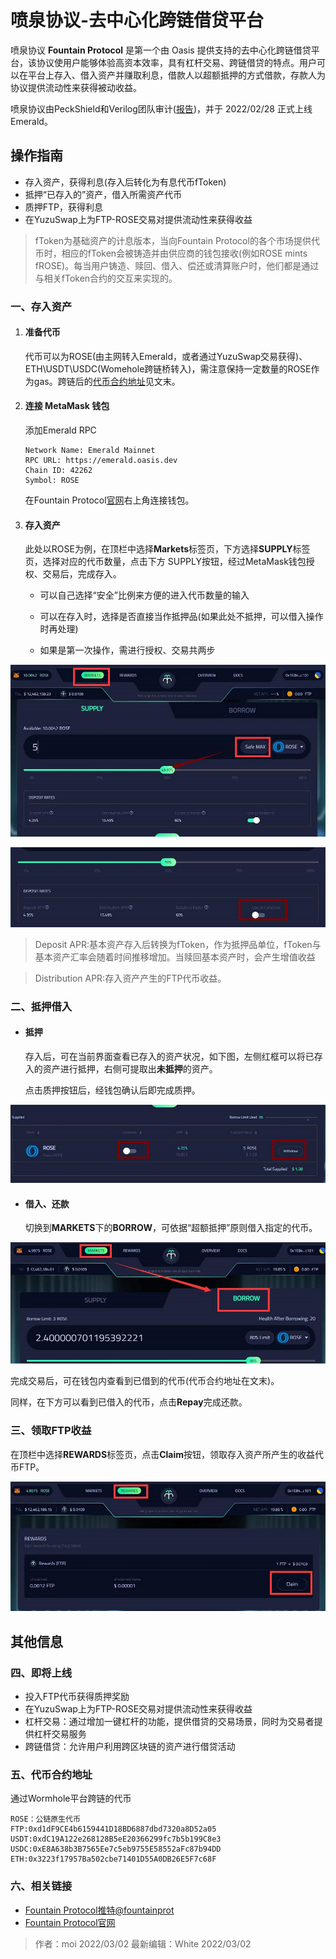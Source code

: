 # 喷泉协议-去中心化跨链借贷平台

喷泉协议 **Fountain Protocol** 是第一个由 Oasis 提供支持的去中心化跨链借贷平台，该协议使用户能够体验高资本效率，具有杠杆交易、跨链借贷的特点。用户可以在平台上存入、借入资产并赚取利息，借款人以超额抵押的方式借款，存款人为协议提供流动性来获得被动收益。

喷泉协议由PeckShield和Verilog团队审计([报告](https://github.com/dev-fountain/fountain-protocol-audit))，并于 2022/02/28 正式上线 Emerald。

## 操作指南

- 存入资产，获得利息(存入后转化为有息代币fToken)
- 抵押“已存入的”资产，借入所需资产代币
- 质押FTP，获得利息
- 在YuzuSwap上为FTP-ROSE交易对提供流动性来获得收益
> fToken为基础资产的计息版本，当向Fountain Protocol的各个市场提供代币时，相应的fToken会被铸造并由供应商的钱包接收(例如ROSE mints fROSE)。每当用户铸造、赎回、借入、偿还或清算账户时，他们都是通过与相关fToken合约的交互来实现的。

### 一、存入资产

1. #### 准备代币

   代币可以为ROSE(由主网转入Emerald，或者通过YuzuSwap交易获得)、ETH\USDT\USDC(Womehole跨链桥转入)，需注意保持一定数量的ROSE作为gas。跨链后的[代币合约地址](#wu-dai-bi-he-yue-di-zhi)见文末。

2. #### 连接 MetaMask 钱包

   添加Emerald RPC

   ```
   Network Name: Emerald Mainnet
   RPC URL: https://emerald.oasis.dev
   Chain ID: 42262
   Symbol: ROSE
   ```

   在Fountain Protocol[官网](https://ftp.cash/dashboard/markets)右上角连接钱包。

3. #### 存入资产

   此处以ROSE为例，在顶栏中选择**Markets**标签页，下方选择**SUPPLY**标签页，选择对应的代币数量，点击下方 SUPPLY按钮，经过MetaMask钱包授权、交易后，完成存入。

   - 可以自己选择“安全”比例来方便的进入代币数量的输入
   
   - 可以在存入时，选择是否直接当作抵押品(如果此处不抵押，可以借入操作时再处理)
   
   - 如果是第一次操作，需进行授权、交易共两步
   
![](ftp1.jpg)

![](ftp2.jpg)

   > Deposit APR:基本资产存入后转换为fToken，作为抵押品单位，fToken与基本资产汇率会随着时间推移增加。当赎回基本资产时，会产生增值收益

   > Distribution APR:存入资产产生的FTP代币收益。

### 二、抵押借入


- #### 抵押

   存入后，可在当前界面查看已存入的资产状况，如下图，左侧红框可以将已存入的资产进行抵押，右侧可提取出**未抵押**的资产。
   
   点击质押按钮后，经钱包确认后即完成质押。
   
![](ftp3.jpg)
   

- #### 借入、还款

   切换到**MARKETS**下的**BORROW**，可依据“超额抵押”原则借入指定的代币。

![](ftp4.jpg)

   完成交易后，可在钱包内查看到已借到的代币(代币合约地址在文末)。

   同样，在下方可以看到已借入的代币，点击**Repay**完成还款。

### 三、领取FTP收益

在顶栏中选择**REWARDS**标签页，点击**Claim**按钮，领取存入资产所产生的收益代币FTP。

![](./ftp5.jpg)


## 其他信息

### 四、即将上线

- 投入FTP代币获得质押奖励
- 在YuzuSwap上为FTP-ROSE交易对提供流动性来获得收益
- 杠杆交易：通过增加一键杠杆的功能，提供借贷的交易场景，同时为交易者提供杠杆交易服务
- 跨链借贷：允许用户利用跨区块链的资产进行借贷活动

### 五、代币合约地址
通过Wormhole平台跨链的代币

```
ROSE：公链原生代币
FTP:0xd1dF9CE4b6159441D18BD6887dbd7320a8D52a05
USDT:0xdC19A122e268128B5eE20366299fc7b5b199C8e3
USDC:0xE8A638b3B7565Ee7c5eb9755E58552aFc87b94DD
ETH:0x3223f17957Ba502cbe71401D55A0DB26E5F7c68F
```
### 六、相关链接

- [Fountain Protocol推特@fountainprot](https://twitter.com/fountainprot)
- [Fountain Protocol官网](https://ftp.cash/home)

>作者：moi 2022/03/02
>最新编辑：White 2022/03/02
